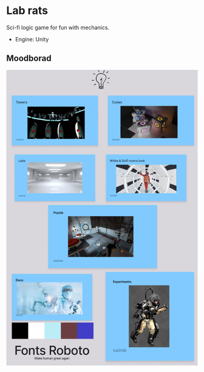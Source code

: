 # Lab rats
 Sci-fi logic game for fun with mechanics.
 - Engine: Unity
 ## Moodborad

![Image](https://github.com/kawaii-kubus/Lab-rats/blob/7b461ff1a1939a4af93af11d1d219980b2ba70a1/moodboard.png)
